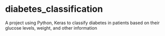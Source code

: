 # diabetes_classification
A project using Python, Keras to classify diabetes in patients based on their glucose levels, weight, and other information
